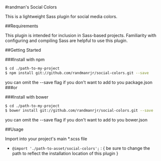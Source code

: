 #randman's Social Colors

This is a lightweight Sass plugin for social media colors.

##Requirements

This plugin is intended for inclusion in Sass-based projects. Familiarity with configuring and compiling Sass are helpful to use this plugin.

##Getting Started

###Install with npm
```bash
$ cd ./path-to-my-project
$ npm install git://github.com/randmanrjr/social-colors.git --save
```
you can omit the --save flag if you don't want to add to you package.json
###or

###Install with bower
```bash
$ cd ./path-to-my-project
$ bower install git://github.com/randmanrjr/social-colors.git --save
```
you can omit the --save flag if you don't want to add to you bower.json

##Usage

Import into your project's main *.scss file

* `@import './path-to-asset/social-colors';` : { be sure to change the path to reflect the installation location of this plugin }